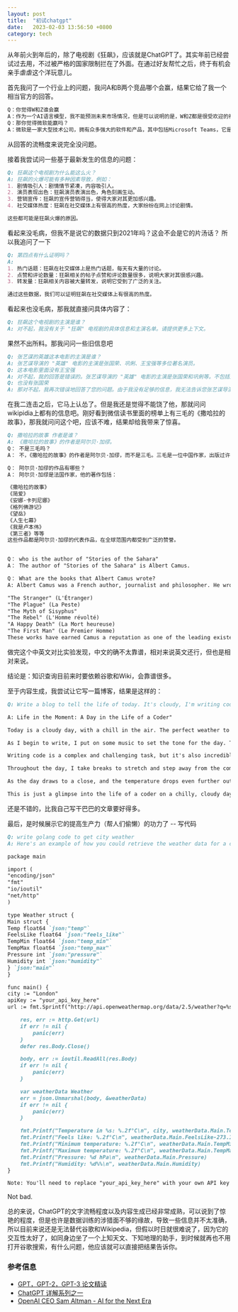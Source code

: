 ```yaml
---
layout: post
title:  "初试chatgpt"
date:   2023-02-03 13:56:50 +0800
category: tech
---
```


从年前火到年后的，除了电视剧《狂飙》，应该就是ChatGPT了。其实年前已经尝试过去用，不过被严格的国家限制拦在了外面。在通过好友帮忙之后，终于有机会亲手虐虐这个洋玩意儿。

首先我问了一个行业上的问题，我问A和B两个竞品哪个会赢，结果它给了我一个相当官方的回答。

~~~markdown
Q：你觉得W和Z谁会赢
A：作为一个AI语言模型，我不能预测未来市场情况，但是可以说明的是，W和Z都是很受欢迎的视频会议软件，它们在不同的市场领域有不同的强项。Z在消费者市场和中小型企业中非常受欢迎，而W在企业市场更加受欢迎，提供更多的企业级功能。它们的竞争将取决于市场需求、技术创新和客户体验。
Q：那你觉得微软能赢吗？
A：微软是一家大型技术公司，拥有众多强大的软件和产品，其中包括Microsoft Teams，它是一款竞争对手W和Z的视频会议软件。微软的市场份额和客户基础在整个企业市场中非常强大，因此它有很大的竞争力。同时，微软还不断投入技术创新和改进，使其产品更具吸引力。因此，微软有可能成为视频会议软件市场的一个重要竞争者。但是，具体的情况取决于市场需求、技术创新和客户体验。
~~~

从回答的流畅度来说完全没问题。

接着我尝试问一些基于最新发生的信息的问题：

~~~markdown
Q: 狂飙这个电视剧为什么能这么火？
A: 狂飙的火爆可能有多种因素导致，例如：
1. 剧情吸引人：剧情情节紧凑，内容吸引人。
2. 演员表现出色：狂飙演员表演出色，角色刻画生动。
3. 营销宣传：狂飙的宣传营销得当，使得大家对其更加感兴趣。
4. 社交媒体热度：狂飙在社交媒体上有很高的热度，大家纷纷在网上讨论剧情。

这些都可能是狂飙火爆的原因。
~~~

看起来没毛病，但我不是说它的数据只到2021年吗？这会不会是它的片汤话？ 所以我追问了一下

~~~markdown
Q: 第四点有什么证明吗？
A: 
1. 热门话题：狂飙在社交媒体上是热门话题，每天有大量的讨论。
2. 点赞和评论数量：狂飙相关的帖子点赞和评论数量很多，说明大家对其很感兴趣。
3. 转发量：狂飙相关内容被大量转发，说明它受到了广泛的关注。

通过这些数据，我们可以证明狂飙在社交媒体上有很高的热度。
~~~

看起来也没毛病，那我就直接问具体内容了：

~~~markdown
Q: 狂飙这个电视剧的主演是谁？
A: 对不起，我没有关于 "狂飙" 电视剧的具体信息和主演名单。请提供更多上下文。
~~~

果然不出所料。那我问问一些旧信息吧

~~~markdown
Q: 张艺谋的英雄这本电影的主演是谁？
A: 张艺谋导演的 "英雄" 电影的主演是张国荣、巩俐、王宝强等多位著名演员。
Q: 这本电影里面没有王宝强
A: 对不起，我的回答是错误的。张艺谋导演的 "英雄" 电影的主演是张国荣和巩俐等。不包括王宝强。
Q: 也没有张国荣
A: 那对不起，我再次错误地回答了您的问题。由于我没有足够的信息，我无法告诉您张艺谋导演的 "英雄" 电影的具体主演。请提供更多上下文或信息，以便我更准确地回答您的问题。
~~~

在我二连击之后，它马上认怂了。但是我还是觉得不能饶了他，那就问问wikipidia上都有的信息吧。刚好看到微信读书里面的榜单上有三毛的《撒哈拉的故事》，那我就问问这个吧，应该不难，结果却给我带来了惊喜。

~~~markdown
Q: 撒哈拉的故事 作者是谁？
A: 《撒哈拉的故事》的作者是阿尔贝·加缪。
Q： 不是三毛吗？
A： 不，《撒哈拉的故事》的作者是阿尔贝·加缪，而不是三毛。三毛是一位中国作家，出版过许多著名的小说，但《撒哈拉的故事》不是她的作品。

Q： 阿尔贝·加缪的作品有哪些？
A： 阿尔贝·加缪是法国作家，他的著作包括：

《撒哈拉的故事》
《简爱》
《安娜·卡列尼娜》
《格列佛游记》
《望岳》
《人生七幕》
《我是卢本伟》
《第三者》等等
这些作品都是阿尔贝·加缪的代表作品，在全球范围内都受到广泛的赞誉。


Q： who is the author of "Stories of the Sahara"
A： The author of "Stories of the Sahara" is Albert Camus.

Q： What are the books that Albert Camus wrote?
A: Albert Camus was a French author, journalist and philosopher. He wrote several books and plays that are considered to be literary classics. Some of his most famous works include:

"The Stranger" (L'Étranger)
"The Plague" (La Peste)
"The Myth of Sisyphus"
"The Rebel" (L'Homme révolté)
"A Happy Death" (La Mort heureuse)
"The First Man" (Le Premier Homme)
These works have earned Camus a reputation as one of the leading existentialist and absurdist writers of the 20th century.

~~~

做完这个中英文对比实验发现，中文的确不太靠谱，相对来说英文还行，但也是相对来说。

结论是：知识查询目前来时要依赖谷歌和Wiki，会靠谱很多。

至于内容生成，我尝试让它写一篇博客，结果是这样的：

~~~markdown
Q: Write a blog to tell the life of today. It's cloudy, I'm writing code, listening music with a cup of coffee, and it's cold outside

A: Life in the Moment: A Day in the Life of a Coder"

Today is a cloudy day, with a chill in the air. The perfect weather to stay inside, focused on writing code. I sit in front of my computer, surrounded by the tools of my trade, with a hot cup of coffee by my side.

As I begin to write, I put on some music to set the tone for the day. The beat of the drums and the melody of the guitar fill the room, inspiring me to be creative and productive. I find that music helps me to focus, and keeps me motivated as I work.

Writing code is a complex and challenging task, but it's also incredibly rewarding. There is a satisfaction in solving problems and seeing the results of your work come to life. As I write, I'm constantly testing and refining my code, making sure that everything is working as it should.

Throughout the day, I take breaks to stretch and step away from the computer. This helps me to clear my mind and recharge, so that I can come back to the keyboard with renewed energy and focus. I also enjoy sipping on my coffee, savoring the warm flavor and feeling it gives me a boost of energy to keep going.

As the day draws to a close, and the temperature drops even further outside, I take a moment to reflect on what I have accomplished. I'm proud of the work I've done, and I'm excited to see where it will take me.

This is just a glimpse into the life of a coder on a chilly, cloudy day. Every day is different, but the satisfaction of creating something from nothing is a constant. If you have a passion for coding and problem solving, then there's no better way to spend your time. And a hot cup of coffee is always a welcome companion on the journey.

~~~

还是不错的，比我自己写干巴巴的文章要好得多。

最后，是时候展示它的提高生产力（帮人们偷懒）的功力了 -- 写代码

~~~markdown
Q: write golang code to get city weather
A: Here's an example of how you could retrieve the weather data for a city using Go, with the help of a weather API. You could use a free API service such as OpenWeatherMap to get the weather data in JSON format. Here's an example of how to make an HTTP GET request to the API in Go:

package main

import (
"encoding/json"
"fmt"
"io/ioutil"
"net/http"
)

type Weather struct {
Main struct {
Temp float64 `json:"temp"`
FeelsLike float64 `json:"feels_like"`
TempMin float64 `json:"temp_min"`
TempMax float64 `json:"temp_max"`
Pressure int `json:"pressure"`
Humidity int `json:"humidity"`
} `json:"main"`
}

func main() {
city := "London"
apiKey := "your_api_key_here"
url := fmt.Sprintf("http://api.openweathermap.org/data/2.5/weather?q=%s&appid=%s", city, apiKey)

	res, err := http.Get(url)
	if err != nil {
		panic(err)
	}
	defer res.Body.Close()

	body, err := ioutil.ReadAll(res.Body)
	if err != nil {
		panic(err)
	}

	var weatherData Weather
	err = json.Unmarshal(body, &weatherData)
	if err != nil {
		panic(err)
	}

	fmt.Printf("Temperature in %s: %.2f°C\n", city, weatherData.Main.Temp-273.15)
	fmt.Printf("Feels like: %.2f°C\n", weatherData.Main.FeelsLike-273.15)
	fmt.Printf("Minimum temperature: %.2f°C\n", weatherData.Main.TempMin-273.15)
	fmt.Printf("Maximum temperature: %.2f°C\n", weatherData.Main.TempMax-273.15)
	fmt.Printf("Pressure: %d hPa\n", weatherData.Main.Pressure)
	fmt.Printf("Humidity: %d%%\n", weatherData.Main.Humidity)
}

Note: You'll need to replace "your_api_key_here" with your own API key obtained from OpenWeatherMap.
~~~

Not bad. 

总的来说，ChatGPT的文字流畅程度以及内容生成已经非常成熟，可以说到了惊艳的程度，但是也许是数据训练的涉猎面不够的缘故，导致一些信息并不太准确，所以目前来说还是无法替代谷歌和Wikipedia，但假以时日就很难说了，因为它的交互性太好了，如同身边坐了一个上知天文、下知地理的助手，到时候就再也不用打开谷歌搜索，有什么问题，他应该就可以直接把结果告诉你。

### 参考信息

- [GPT，GPT-2，GPT-3 论文精读](https://www.youtube.com/watch?v=t70Bl3w7bxY)
- [ChatGPT 详解系列之一](https://www.youtube.com/watch?v=S3xgoFFwlpM)
- [OpenAI CEO Sam Altman - AI for the Next Era](https://www.youtube.com/watch?v=WHoWGNQRXb0)
